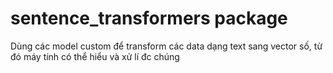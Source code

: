 # sentence_transformers package

Dùng các model custom để transform các data dạng text sang vector số, từ đó máy tính có thể hiểu và xử lí đc chúng
